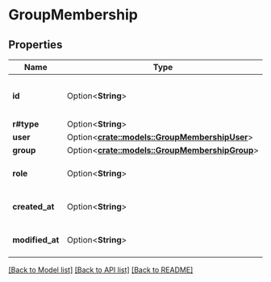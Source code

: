 # GroupMembership

## Properties

Name | Type | Description | Notes
------------ | ------------- | ------------- | -------------
**id** | Option<**String**> | The unique identifier for this group membership | [optional]
**r#type** | Option<**String**> | `group_membership` | [optional]
**user** | Option<[**crate::models::GroupMembershipUser**](GroupMembership_user.md)> |  | [optional]
**group** | Option<[**crate::models::GroupMembershipGroup**](GroupMembership_group.md)> |  | [optional]
**role** | Option<**String**> | The role of the user in the group. | [optional]
**created_at** | Option<**String**> | The time this membership was created. | [optional]
**modified_at** | Option<**String**> | The time this membership was last modified. | [optional]

[[Back to Model list]](../README.md#documentation-for-models) [[Back to API list]](../README.md#documentation-for-api-endpoints) [[Back to README]](../README.md)


